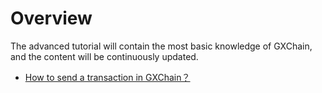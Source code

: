# Overview

The advanced tutorial will contain the most basic knowledge of GXChain, and the content will be continuously updated.

- [How to send a transaction in GXChain？](./send_transaction.md)
